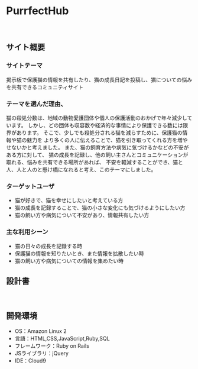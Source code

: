 # PurrfectHub
​
## サイト概要

### サイトテーマ

掲示板で保護猫の情報を共有したり、猫の成長日記を投稿し、猫についての悩みを共有できるコミュニティサイト

### テーマを選んだ理由、
猫の殺処分数は、地域の動物愛護団体や個人の保護活動のおかげで年々減少しています。
しかし、どの団体も収容数や経済的な事情により保護できる数には限界があります。
そこで、少しでも殺処分される猫を減らすために、保護猫の情報や猫の魅力を
より多くの人に伝えることで、猫を引き取ってくれる方を増やせないかと考えました。
また、猫の飼育方法や病気に気づけるかなどの不安がある方に対して、
猫の成長を記録し、他の飼い主さんとコミュニケーションが取れる、悩みを共有できる場所があれば、
不安を軽減することができ、猫と人、人と人のと懸け橋になれると考え、このテーマにしました。

### ターゲットユーザ
- 猫が好きで、猫を幸せにしたいと考えている方
- 猫の成長を記録することで、猫の小さな変化にも気づけるようにしたい方
- 猫の飼い方や病気について不安があり、情報共有したい方

### 主な利用シーン
- 猫の日々の成長を記録する時
- 保護猫の情報を知りたいとき、また情報を拡散したい時
- 猫の飼い方や病気についての情報を集めたい時

## 設計書
​
## 開発環境
- OS：Amazon Linux 2
- 言語：HTML,CSS,JavaScript,Ruby,SQL
- フレームワーク：Ruby on Rails
- JSライブラリ：jQuery
- IDE：Cloud9
​




